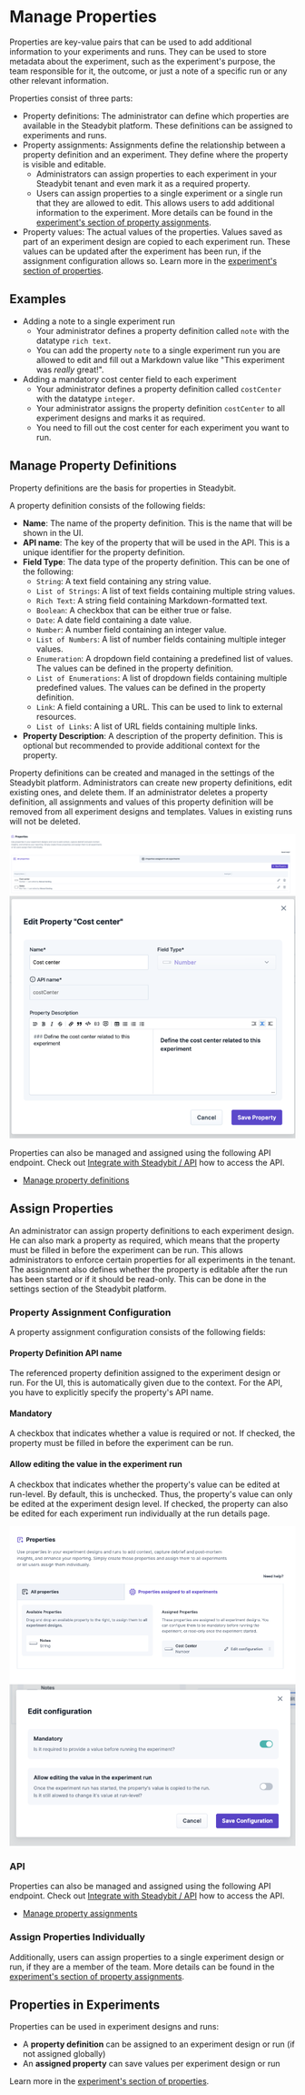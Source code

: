 # Manage Properties

Properties are key-value pairs that can be used to add additional information to your experiments and runs. They can be used to store metadata about the
experiment, such as the experiment's purpose, the team responsible for it, the outcome, or just a note of a specific run or any other relevant information.

Properties consist of three parts:

- Property definitions: The administrator can define which properties are available in the Steadybit platform. These definitions can be assigned to experiments
  and runs.
- Property assignments: Assignments define the relationship between a property definition and an experiment. They define where the property is visible and
  editable.
    - Administrators can assign properties to each experiment in your Steadybit tenant and even mark it as a required property.
    - Users can assign properties to a single experiment or a single run that they are allowed to edit. This allows users to add additional information to the
      experiment. More details can be found in the [experiment's section of property assignments](../../use-steadybit/experiments/properties/README.md#assign-properties).
- Property values: The actual values of the properties. Values saved as part of an experiment design are copied to each experiment run. These values can
  be updated after the experiment has been run, if the assignment configuration allows so. Learn more in the [experiment's section of properties](../../use-steadybit/experiments/properties/README.md).

## Examples

- Adding a note to a single experiment run
    - Your administrator defines a property definition called `note` with the datatype `rich text`.
    - You can add the property `note` to a single experiment run you are allowed to edit and fill out a Markdown value like "This experiment was *really* great!".
- Adding a mandatory cost center field to each experiment
    - Your administrator defines a property definition called `costCenter` with the datatype `integer`.
    - Your administrator assigns the property definition `costCenter` to all experiment designs and marks it as required.
    - You need to fill out the cost center for each experiment you want to run.

## Manage Property Definitions

Property definitions are the basis for properties in Steadybit.

A property definition consists of the following fields:

- **Name**: The name of the property definition. This is the name that will be shown in the UI.
- **API name**: The key of the property that will be used in the API. This is a unique identifier for the property definition.
- **Field Type**: The data type of the property definition. This can be one of the following:
    - `String`: A text field containing any string value.
    - `List of Strings`: A list of text fields containing multiple string values.
    - `Rich Text`: A string field containing Markdown-formatted text.
    - `Boolean`: A checkbox that can be either true or false.
    - `Date`: A date field containing a date value.
    - `Number`: A number field containing an integer value.
    - `List of Numbers`: A list of number fields containing multiple integer values.
    - `Enumeration`: A dropdown field containing a predefined list of values. The values can be defined in the property definition.
    - `List of Enumerations`: A list of dropdown fields containing multiple predefined values. The values can be defined in the property definition.
    - `Link`: A field containing a URL. This can be used to link to external resources.
    - `List of Links`: A list of URL fields containing multiple links.
- **Property Description**: A description of the property definition. This is optional but recommended to provide additional context for the property.

Property definitions can be created and managed in the settings of the Steadybit platform. Administrators can create new property definitions, edit existing
ones, and delete them. If an administrator deletes a property definition, all assignments and values of this property definition will be removed from all
experiment designs and templates. Values in existing runs will not be deleted.

![Property Definitions in the settings](property_definitions.png)
![Edit a Property Definition](property_definitions_edit.png)

Properties can also be managed and assigned using the following API endpoint.
Check out [Integrate with Steadybit / API](../../../integrate-with-steadybit/api/api.md) how to access the API.

- [Manage property definitions](https://platform.steadybit.com/api/swagger/swagger-ui/index.html?configUrl=/api/spec/swagger-config#/Properties)

## Assign Properties

An administrator can assign property definitions to each experiment design. He can also mark a property as required, which means that the property must be filled
in before the experiment can be run. This allows administrators to enforce certain properties for all experiments in the tenant.
The assignment also defines whether the property is editable after the run has been started or if it should be read-only. This can be done in the
settings section of the Steadybit platform.

### Property Assignment Configuration

A property assignment configuration consists of the following fields:

#### Property Definition API name
The referenced property definition assigned to the experiment design or run.
For the UI, this is automatically given due to the context.
For the API, you have to explicitly specify the property's API name.

#### Mandatory

A checkbox that indicates whether a value is required or not. If checked, the property must be filled in before the experiment can be run.

#### Allow editing the value in the experiment run

A checkbox that indicates whether the property's value can be edited at run-level.
By default, this is unchecked.
Thus, the property's value can only be edited at the experiment design level.
If checked, the property can also be edited for each experiment run individually at the run details page.

![Property Assignments in the settings](property_associations.png)
![Edit a Property Assignment](property_association_edit.png)

### API

Properties can also be managed and assigned using the following API endpoint.
Check out [Integrate with Steadybit / API](../../../integrate-with-steadybit/api/api.md) how to access the API.

- [Manage property assignments](https://platform.steadybit.com/api/swagger/swagger-ui/index.html?configUrl=/api/spec/swagger-config#/Properties)

### Assign Properties Individually

Additionally, users can assign properties to a single experiment design or run, if they are a member of the team. More details can be found in the [experiment's section of property assignments](../../use-steadybit/experiments/properties/README.md#assign-properties).


## Properties in Experiments

Properties can be used in experiment designs and runs:

* A **property definition** can be assigned to an experiment design or run (if not assigned globally)
* An **assigned property** can save values per experiment design or run

Learn more in the [experiment's section of properties](../../use-steadybit/experiments/properties/README.md).
